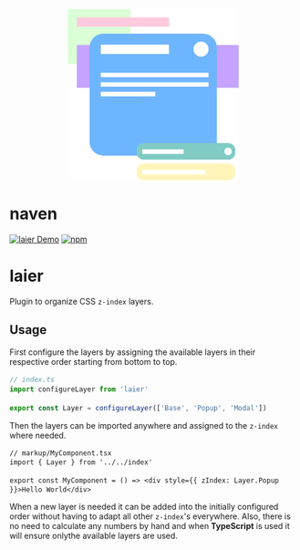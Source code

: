 <p align="center">
  <img src="https://github.com/tobua/laier/raw/main/logo.png" alt="laier" width="300">
</p>

# naven

[![laier Demo](https://img.shields.io/static/v1?label=laier&message=Demo&color=brightgreen)](https://tobua.github.io/laier)
[![npm](https://img.shields.io/npm/v/laier)](https://npmjs.com/laier)

# laier

Plugin to organize CSS `z-index` layers.

## Usage

First configure the layers by assigning the available layers in their respective order starting from bottom to top.

```ts
// index.ts
import configureLayer from 'laier'

export const Layer = configureLayer(['Base', 'Popup', 'Modal'])
```

Then the layers can be imported anywhere and assigned to the `z-index` where needed.

```tsx
// markup/MyComponent.tsx
import { Layer } from '../../index'

export const MyComponent = () => <div style={{ zIndex: Layer.Popup }}>Hello World</div>
```

When a new layer is needed it can be added into the initially configured order without having to adapt all other `z-index`'s everywhere. Also, there is no need to calculate any numbers by hand and when **TypeScript** is used it will ensure onlythe available layers are used.
